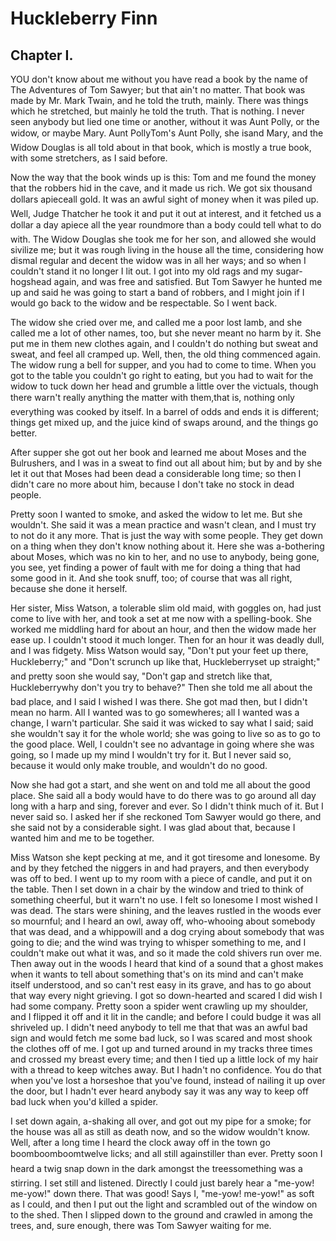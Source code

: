 Huckleberry Finn
===
Chapter I.
---
YOU don't know about me without you have read a book by the name of The
Adventures of Tom Sawyer; but that ain't no matter.  That book was made
by Mr. Mark Twain, and he told the truth, mainly.  There was things
which he stretched, but mainly he told the truth.  That is nothing.  I
never seen anybody but lied one time or another, without it was Aunt
Polly, or the widow, or maybe Mary.  Aunt PollyTom's Aunt Polly, she
isand Mary, and the Widow Douglas is all told about in that book, which
is mostly a true book, with some stretchers, as I said before.

Now the way that the book winds up is this:  Tom and me found the money
that the robbers hid in the cave, and it made us rich.  We got six
thousand dollars apieceall gold.  It was an awful sight of money when
it was piled up.  Well, Judge Thatcher he took it and put it out
at interest, and it fetched us a dollar a day apiece all the year
roundmore than a body could tell what to do with.  The Widow Douglas
she took me for her son, and allowed she would sivilize me; but it was
rough living in the house all the time, considering how dismal regular
and decent the widow was in all her ways; and so when I couldn't stand
it no longer I lit out.  I got into my old rags and my sugar-hogshead
again, and was free and satisfied.  But Tom Sawyer he hunted me up and
said he was going to start a band of robbers, and I might join if I
would go back to the widow and be respectable.  So I went back.

The widow she cried over me, and called me a poor lost lamb, and she
called me a lot of other names, too, but she never meant no harm by
it. She put me in them new clothes again, and I couldn't do nothing but
sweat and sweat, and feel all cramped up.  Well, then, the old thing
commenced again.  The widow rung a bell for supper, and you had to come
to time. When you got to the table you couldn't go right to eating, but
you had to wait for the widow to tuck down her head and grumble a little
over the victuals, though there warn't really anything the matter with
them,that is, nothing only everything was cooked by itself.  In a
barrel of odds and ends it is different; things get mixed up, and the
juice kind of swaps around, and the things go better.

After supper she got out her book and learned me about Moses and the
Bulrushers, and I was in a sweat to find out all about him; but by and
by she let it out that Moses had been dead a considerable long time; so
then I didn't care no more about him, because I don't take no stock in
dead people.

Pretty soon I wanted to smoke, and asked the widow to let me.  But she
wouldn't.  She said it was a mean practice and wasn't clean, and I must
try to not do it any more.  That is just the way with some people.  They
get down on a thing when they don't know nothing about it.  Here she was
a-bothering about Moses, which was no kin to her, and no use to anybody,
being gone, you see, yet finding a power of fault with me for doing a
thing that had some good in it.  And she took snuff, too; of course that
was all right, because she done it herself.

Her sister, Miss Watson, a tolerable slim old maid, with goggles on,
had just come to live with her, and took a set at me now with a
spelling-book. She worked me middling hard for about an hour, and then
the widow made her ease up.  I couldn't stood it much longer.  Then for
an hour it was deadly dull, and I was fidgety.  Miss Watson would say,
"Don't put your feet up there, Huckleberry;" and "Don't scrunch up
like that, Huckleberryset up straight;" and pretty soon she would
say, "Don't gap and stretch like that, Huckleberrywhy don't you try to
behave?"  Then she told me all about the bad place, and I said I wished
I was there. She got mad then, but I didn't mean no harm.  All I wanted
was to go somewheres; all I wanted was a change, I warn't particular.
 She said it was wicked to say what I said; said she wouldn't say it for
the whole world; she was going to live so as to go to the good place.
 Well, I couldn't see no advantage in going where she was going, so I
made up my mind I wouldn't try for it.  But I never said so, because it
would only make trouble, and wouldn't do no good.

Now she had got a start, and she went on and told me all about the good
place.  She said all a body would have to do there was to go around all
day long with a harp and sing, forever and ever.  So I didn't think
much of it. But I never said so.  I asked her if she reckoned Tom Sawyer
would go there, and she said not by a considerable sight.  I was glad
about that, because I wanted him and me to be together.

Miss Watson she kept pecking at me, and it got tiresome and lonesome.
 By and by they fetched the niggers in and had prayers, and then
everybody was off to bed.  I went up to my room with a piece of candle,
and put it on the table.  Then I set down in a chair by the window and
tried to think of something cheerful, but it warn't no use.  I felt
so lonesome I most wished I was dead.  The stars were shining, and the
leaves rustled in the woods ever so mournful; and I heard an owl, away
off, who-whooing about somebody that was dead, and a whippowill and a
dog crying about somebody that was going to die; and the wind was trying
to whisper something to me, and I couldn't make out what it was, and so
it made the cold shivers run over me. Then away out in the woods I heard
that kind of a sound that a ghost makes when it wants to tell about
something that's on its mind and can't make itself understood, and so
can't rest easy in its grave, and has to go about that way every night
grieving.  I got so down-hearted and scared I did wish I had some
company.  Pretty soon a spider went crawling up my shoulder, and I
flipped it off and it lit in the candle; and before I could budge it
was all shriveled up.  I didn't need anybody to tell me that that was
an awful bad sign and would fetch me some bad luck, so I was scared
and most shook the clothes off of me. I got up and turned around in my
tracks three times and crossed my breast every time; and then I tied
up a little lock of my hair with a thread to keep witches away.  But
I hadn't no confidence.  You do that when you've lost a horseshoe that
you've found, instead of nailing it up over the door, but I hadn't ever
heard anybody say it was any way to keep off bad luck when you'd killed
a spider.

I set down again, a-shaking all over, and got out my pipe for a smoke;
for the house was all as still as death now, and so the widow wouldn't
know. Well, after a long time I heard the clock away off in the town
go boomboomboomtwelve licks; and all still againstiller than
ever. Pretty soon I heard a twig snap down in the dark amongst the
treessomething was a stirring.  I set still and listened.  Directly I
could just barely hear a "me-yow! me-yow!" down there.  That was good!
 Says I, "me-yow! me-yow!" as soft as I could, and then I put out the
light and scrambled out of the window on to the shed.  Then I slipped
down to the ground and crawled in among the trees, and, sure enough,
there was Tom Sawyer waiting for me.

